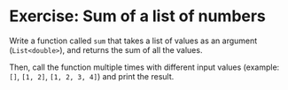# Exercise: Sum of a list of numbers

Write a function called `sum` that takes a list of values as an argument (`List<double>`), and returns the sum of all the values.

Then, call the function multiple times with different input values (example: `[]`, `[1, 2]`, `[1, 2, 3, 4]`) and print the result.
